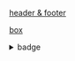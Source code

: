 [header & footer](https://github.com/kyechan99/capsule-render#readme)

[box](https://github.com/matchai/awesome-pinned-gists)

<details><summary>badge</summary>

### Collaborating Tool

- Git  
  
  - img alt="git" src="https://cdn.jsdelivr.net/gh/devicons/devicon/icons/git/git-original-wordmark.svg" width="75" height="75"/>
  - img alt="Git" src="https://img.shields.io/badge/Git-F05032?style=flat-square&logo=Git&logoColor=white"/>
  - img alt="Git" src="https://img.shields.io/badge/Git-F05032?style=for-the-badge&logo=Git&logoColor=white"/>
  
- GitHub  
  
  - img alt="GitHub" src="https://cdn.jsdelivr.net/gh/devicons/devicon/icons/github/github-original-wordmark.svg" width="75" height="75"/>
  - img alt="GitHub" src="https://img.shields.io/badge/GitHub-181717?style=flat-square&logo=GitHub&logoColor=white"/>
  - img alt="GitHub" src="https://img.shields.io/badge/GitHub-181717?style=for-the-badge&logo=GitHub&logoColor=white"/>

---  

### IDE

- img alt="vscode" src="https://img.shields.io/badge/Visual%20Studio%20Code-4479A1?style=flat-square&logo=Visual Studio Code&logoColor=white"/>
- img alt="vscode" src="https://img.shields.io/badge/Visual%20Studio%20Code-4479A1?style=for-the-badge&logo=Visual Studio Code&logoColor=white"/>

- img alt="jupyternotebook" src="https://img.shields.io/badge/Jupyter%20Notebook-F37626?style=flat-square&logo=Jupyter&logoColor=white"/>
- img alt="jupyternotebook" src="https://img.shields.io/badge/Jupyter%20Notebook-F37626?style=for-the-badge&logo=Jupyter&logoColor=white"/>

- img alt="googlecolab" src="https://img.shields.io/badge/Google%20Colab-F9AB00?style=flat-square&logo=Google Colab&logoColor=white"/>
- img alt="googlecolab" src="https://img.shields.io/badge/Google%20Colab-F9AB00?style=for-the-badge&logo=Google Colab&logoColor=white"/>

- img alt="eclipse" src="https://img.shields.io/badge/Eclipse-2C2255?style=flat-square&logo=Eclipse IDE&logoColor=white"/>
- img alt="eclipse" src="https://img.shields.io/badge/Eclipse-2C2255?style=for-the-badge&logo=Eclipse IDE&logoColor=white"/>

- img alt="IntelliJ IDEA" src="https://img.shields.io/badge/IntelliJ-000000?style=flat-square&logo=IntelliJ IDEA&logoColor=white"/>
- img alt="IntelliJ IDEA" src="https://img.shields.io/badge/IntelliJ-000000?style=for-the-badge&logo=IntelliJ IDEA&logoColor=white"/>
  
---  
  
### DB  
  
- mysql
  
  - img alt="mysql" src="https://cdn.jsdelivr.net/gh/devicons/devicon/icons/mysql/mysql-original-wordmark.svg" width="75" height="75"/>
  - img alt="mysql" src="https://img.shields.io/badge/MySQL-4479A1?style=flat-square&logo=MySQL&logoColor=white"/>
  - img alt="mysql" src="https://img.shields.io/badge/MySQL-4479A1?style=for-the-badge&logo=MySQL&logoColor=white"/>

---

### PYTHON  
  
- Python
  - img alt="python" src="https://cdn.jsdelivr.net/gh/devicons/devicon/icons/python/python-original-wordmark.svg" width="75" height="75"/>
  - img alt="Python" src="https://img.shields.io/badge/python%20-%2314354C.svg?style=flat-square&logo=python&logoColor=white"/>
  - img alt="Python" src="https://img.shields.io/badge/python%20-%2314354C.svg?style=for-the-badge&logo=python&logoColor=white"/>
  
- 자료 수집
  - img alt="beautifulsoup" src="https://img.shields.io/badge/beautifulsoup-F3E2A9?style=flat-square&logo=Bitdefender&logoColor=black"/>
  - img alt="beautifulsoup" src="https://img.shields.io/badge/beautifulsoup-F3E2A9?style=for-the-badge&logo=Bitdefender&logoColor=black"/>
  
  - img alt="selenium" src="https://img.shields.io/badge/selenium-43B02A?style=flat-square&logo=Selenium&logoColor=white"/>
  - img alt="selenium" src="https://img.shields.io/badge/selenium-43B02A?style=for-the-badge&logo=Selenium&logoColor=white"/>

- 자료 처리 및 분석
  - img alt="numpy" src="https://img.shields.io/badge/numpy-013243?style=flat-square&logo=numpy&logoColor=white"/>
  - img alt="numpy" src="https://img.shields.io/badge/numpy-013243?style=for-the-badge&logo=numpy&logoColor=white"/>
  
  - img alt="pandas" src="https://img.shields.io/badge/pandas-150458?style=flat-square&logo=pandas&logoColor=white"/>
  - img alt="pandas" src="https://img.shields.io/badge/pandas-150458?style=for-the-badge&logo=pandas&logoColor=white"/>

- 자료 시각화
  - img alt="plotly" src="https://img.shields.io/badge/plotly-3F4F75?style=flat-square&logo=Plotly&logoColor=white"/>
  - img alt="plotly" src="https://img.shields.io/badge/plotly-3F4F75?style=for-the-badge&logo=Plotly&logoColor=white"/>
  
  - img alt="folium" src="https://img.shields.io/badge/folium-77B829?style=flat-square&logo=Folium&logoColor=white"/>
  - img alt="folium" src="https://img.shields.io/badge/folium-77B829?style=for-the-badge&logo=Folium&logoColor=white"/>
  
  - img alt="wordcloud" src="https://img.shields.io/badge/wordcloud-3693F3?style=flat-square&logo=iCloud&logoColor=white"/>
  - img alt="wordcloud" src="https://img.shields.io/badge/wordcloud-3693F3?style=for-the-badge&logo=iCloud&logoColor=white"/>
  
  - img alt="streamlit" src="https://img.shields.io/badge/streamlit-FF4B4B?style=flat-square&logo=Streamlit&logoColor=white"/>
  - img alt="streamlit" src="https://img.shields.io/badge/streamlit-FF4B4B?style=for-the-badge&logo=Streamlit&logoColor=white"/>
  
- 인공지능  
  - img alt="scikitlearn" src="https://img.shields.io/badge/scikitlearn-F7931E?style=flat-square&logo=scikit-learn&logoColor=white"/>
  - img alt="scikitlearn" src="https://img.shields.io/badge/scikitlearn-F7931E?style=for-the-badge&logo=scikit-learn&logoColor=white"/>
  
  - img alt="tensorflow" src="https://img.shields.io/badge/tensorflow-FF6F00?style=flat-square&logo=tensorflow&logoColor=white"/>
  - img alt="tensorflow" src="https://img.shields.io/badge/tensorflow-FF6F00?style=for-the-badge&logo=tensorflow&logoColor=white"/>

- 백엔드
  - img alt="FastAPI" src="https://img.shields.io/badge/FastAPI-009688?style=flat-square&logo=fastapi&logoColor=white"/>
  - img alt="FastAPI" src="https://img.shields.io/badge/FastAPI-009688?style=for-the-badge&logo=fastapi&logoColor=white"/>  
  
---  

### FrontEnd

- html  
  - img alt="html5" src="https://cdn.jsdelivr.net/gh/devicons/devicon/icons/html5/html5-original-wordmark.svg" width="75" height="75"/>
  - img alt="html5" src="https://img.shields.io/badge/HTML5-E34F26?&style=flat-square&logo=html5&logoColor=white"/> 
  - img alt="html5" src="https://img.shields.io/badge/HTML5-E34F26?&style=for-the-badge&logo=html5&logoColor=white"/> 
  
- css  
  - img alt="css3" src="https://cdn.jsdelivr.net/gh/devicons/devicon/icons/css3/css3-original-wordmark.svg" width="75" height="75"/>
  - img alt="css3" src="https://img.shields.io/badge/CSS3-E4405F?style=flat-square&logo=CSS3&logoColor=#1572B6"/>
  - img alt="css3" src="https://img.shields.io/badge/CSS3-E4405F?style=for-the-badge&logo=CSS3&logoColor=#1572B6"/>  
  
- JS
  - img alt="javascript" src="https://cdn.jsdelivr.net/gh/devicons/devicon/icons/javascript/javascript-original.svg" width="75" height="75"/>
  - img alt="JavaScript" src="https://img.shields.io/badge/javascript%20-%23323330.svg?&style=flat-square&logo=javascript&logoColor=%23F7DF1E"/>
  - img alt="JavaScript" src="https://img.shields.io/badge/javascript%20-%23323330.svg?&style=for-the-badge&logo=javascript&logoColor=%23F7DF1E"/>

- FrameWork
  - img alt="tailwind" src="https://img.shields.io/badge/tailwind-06B6D4?style=flat-square&logo=Tailwind CSS&logoColor=white"/>
  - img alt="tailwind" src="https://img.shields.io/badge/tailwind-06B6D4?style=for-the-badge&logo=Tailwind CSS&logoColor=white"/>
  
  - img alt="node.js" src="https://img.shields.io/badge/Node.js-339933?style=flat-square&logo=Node.js&logoColor=white"/>
  - img alt="node.js" src="https://img.shields.io/badge/Node.js-339933?style=for-the-badge&logo=Node.js&logoColor=white"/>
  
  - img alt="npm" src="https://img.shields.io/badge/npm-CB3837?style=flat-square&logo=npm&logoColor=white"/>
  - img alt="npm" src="https://img.shields.io/badge/npm-CB3837?style=for-the-badge&logo=npm&logoColor=white"/>
  
  - img alt="eslint" src="https://img.shields.io/badge/ESLint-4B32C3?style=flat-square&logo=ESLint&logoColor=white"/>
  - img alt="eslint" src="https://img.shields.io/badge/ESLint-4B32C3?style=for-the-badge&logo=ESLint&logoColor=white"/>
  
  - img alt="React" src="https://img.shields.io/badge/React-61DAFB?style=flat-square&logo=react&logoColor=black"/>  
  - img alt="React" src="https://img.shields.io/badge/React-61DAFB?style=for-the-badge&logo=react&logoColor=black"/>  

---

### JAVA

- Java
  - img alt="java" src="https://cdn.jsdelivr.net/gh/devicons/devicon/icons/java/java-original-wordmark.svg" width="75" height="75"/>
  - img src="https://img.shields.io/badge/java-007396?style=flat-square&logo=CoffeeScript&logoColor=white">
  - img src="https://img.shields.io/badge/java-007396?style=for-the-badge&logo=CoffeeScript&logoColor=white">

- FrameWork
  - img alt="Spring" src="https://img.shields.io/badge/Spring-6DB33F?style=flat-square&logo=spring&logoColor=white"/>
  - img alt="Spring" src="https://img.shields.io/badge/Spring-6DB33F?style=for-the-badge&logo=spring&logoColor=white"/>
  
  - img alt="Swagger" src="https://img.shields.io/badge/Swagger-85EA2D?style=flat-square&logo=swagger&logoColor=black"/>
  - img alt="Swagger" src="https://img.shields.io/badge/Swagger-85EA2D?style=for-the-badge&logo=swagger&logoColor=black"/>
  
</details>
